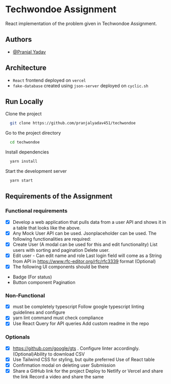 
# Techwondoe Assignment

React implementation of the problem given in Techwondoe Assignment.

## Authors

- [@Pranjal Yadav](https://www.github.com/octokatherine)

## Architecture

- `React` frontend deployed on `vercel`
- `fake-database` created using `json-server` deployed on `cyclic.sh`

## Run Locally

Clone the project

```bash
  git clone https://github.com/pranjalyadav451/techwondoe
```

Go to the project directory

```bash
  cd techwondoe
```

Install dependencies

```bash
  yarn install
```

Start the development server

```bash
  yarn start
```

## Requirements of the Assignment

### Functional requirements

- [x]  Develop a web application that pulls data from a user API and shows it in a table that looks like the above.
- [x]  Any Mock User API can be used. Jsonplaceholder can be used. The following functionalities are required:
- [x]  Create User (A modal can be used for this and edit functionality) List users with sorting and pagination Delete user.
- [x]  Edit user - Can edit name and role Last login field will come as a String from API in <https://www.rfc-editor.org/rfc/rfc3339> format (Optional)
- [x]  The following UI components should be there
  - Badge (For status)
  - Button component Pagination

### Non-Functional

- [x]  must be completely typescript Follow google typescript linting guidelines and configure
- [x]  yarn lint command must check compliance
- [x]  Use React Query for API queries Add custom readme in the repo

### Optionals

- [x]  <https://github.com/google/gts> . Configure linter accordingly. (Optional)Ability to download CSV
- [x]  Use Tailwind CSS for styling, but quite preferred Use of React table
- [x]  Confirmation modal on deleting user Submission
- [x]  Share a GitHub link for the project Deploy to Netlify or Vercel and share the link Record a video and share the same

